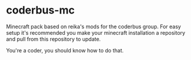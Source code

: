 # coderbus-mc

Minecraft pack based on reika's mods for the coderbus group. For easy setup it's recommended you make your minecraft installation a repository and pull from this repository to update.

You're a coder, you should know how to do that.
